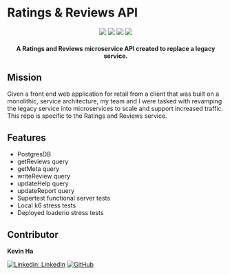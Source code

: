 # Ratings & Reviews API

<div align="center" width="100%">
  <img src="https://img.shields.io/badge/node.js-6DA55F?style=for-the-badge&logo=node.js&logoColor=white" />
  <img src="https://img.shields.io/badge/express.js-%23404d59.svg?style=for-the-badge&logo=express&logoColor=%2361DAFB" />
  <img src="https://img.shields.io/badge/postgres-%23316192.svg?style=for-the-badge&logo=postgresql&logoColor=white" />
  <img src="https://img.shields.io/badge/AWS-%23FF9900.svg?style=for-the-badge&logo=amazon-aws&logoColor=white" />
</div>

<h4 align="center">A Ratings and Reviews microservice API created to replace a legacy service.</h4>

## Mission
Given a front end web application for retail from a client that was built on a monolithic, service architecture, my team and I were tasked with revamping the legacy service into microservices to scale and support increased traffic. This repo is specific to the Ratings and Reviews service.

## Features
- PostgresDB
- getReviews query
- getMeta query
- writeReview query
- updateHelp query
- updateReport query
- Supertest functional server tests
- Local k6 stress tests
- Deployed loaderio stress tests

## Contributor

**Kevin Ha**

[![Linkedin: LinkedIn](https://img.shields.io/badge/linkedin-%230077B5.svg?style=for-the-badge&logo=linkedin&logoColor=white&link=https://www.linkedin.com/in/caleb-kim0510/)](https://www.linkedin.com/in/kevincwha/)
[![GitHub](https://img.shields.io/badge/github-%23121011.svg?style=for-the-badge&logo=github&logoColor=white&link=https://github.com/cariboukim)](https://github.com/kevhaha)
